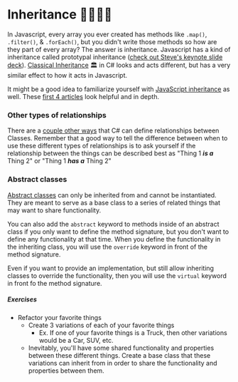 # Inheritance :family_man_woman_girl_boy:

In Javascript, every array you ever created has methods like `.map()`, `.filter()`, & `.forEach()`, but you didn't write those methods so how are they part of every array? The answer is inheritance. Javascript has a kind of inheritance called prototypal inheritance ([check out Steve's keynote slide deck](https://stevebrownlee.keybase.pub/OLOO/assets/player/KeynoteDHTMLPlayer.html#0)). [Classical Inheritance](https://docs.microsoft.com/en-us/dotnet/csharp/programming-guide/classes-and-structs/inheritance) :classical_building: in C# looks and acts different, but has a very similar effect to how it acts in Javascript.

It might be a good idea to familiarize yourself with [JavaScript inheritance](https://developer.mozilla.org/en-US/docs/Web/JavaScript/Inheritance_and_the_prototype_chain) as well.
These [first 4 articles](https://developer.mozilla.org/en-US/docs/Learn/JavaScript/Objects/Basics) look helpful and in depth.

### Other types of relationships
There are a [couple other ways](https://docs.microsoft.com/en-us/dotnet/csharp/programming-guide/classes-and-structs/inheritance) that C# can define relationships between Classes. Remember that a good way to tell the difference between when to use these different types of relationships is to ask yourself if the relationship between the things can be described best as "Thing 1 _**is a**_ Thing 2" or "Thing 1 _**has a**_ Thing 2"

### Abstract classes
[Abstract classes](https://docs.microsoft.com/en-us/dotnet/csharp/language-reference/keywords/abstract) can only be inherited from and cannot be instantiated. They are meant to serve as a base class to a series of related things that may want to share functionality.

You can also add the `abstract` keyword to methods inside of an abstract class if you only want to define the method signature, but you don't want to define any functionality at that time. When you define the functionality in the inheriting class, you will use the `override` keyword in front of the method signature.

Even if you want to provide an implementation, but still allow inheriting classes to override the functionality, then you will use the `virtual` keyword in front fo the method signature.

##### Exercises

- Refactor your favorite things
	- Create 3 variations of each of your favorite things
		- Ex. If one of your favorite things is a Truck, then other variations would be a Car, SUV, etc.
	- Inevitably, you'll have some shared functionality and properties between these different things. Create a base class that these variations can inherit from in order to share the functionality and properties between them.
